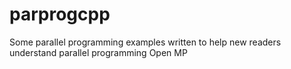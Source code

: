 # parprogcpp
Some parallel programming examples written to help new readers understand parallel programming
Open MP
